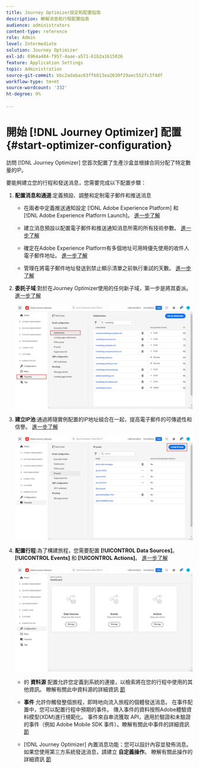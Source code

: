 ```yaml
---
title: Journey Optimizer設定和配置指南
description: 瞭解消息和行程配置指南
audience: administrators
content-type: reference
role: Admin
level: Intermediate
solution: Journey Optimizer
exl-id: 0964a484-f957-4aae-a571-61b2a1615026
feature: Application Settings
topic: Administration
source-git-commit: bbc2adabac63ffb813ea2630f29aec552fc3f4df
workflow-type: tm+mt
source-wordcount: '332'
ht-degree: 9%

---
```



# 開始 [!DNL Journey Optimizer] 配置 {#start-optimizer-configuration}

訪問 [!DNL Journey Optimizer] 您首次配置了生產沙盒並根據合同分配了特定數量的IP。

要能夠建立您的行程和發送消息，您需要完成以下配置步驟：

1. **配置消息和通道**:定義預設、調整和定制電子郵件和推送消息

   * 在兩者中定義推送通知設定 [!DNL Adobe Experience Platform] 和 [!DNL Adobe Experience Platform Launch]。 [進一步了解](../push-gs.md)

   * 建立消息預設以配置電子郵件和推送通知消息所需的所有技術參數。 [進一步了解](message-presets.md)

   * 確定在Adobe Experience Platform有多個地址可用時優先使用的收件人電子郵件地址。 [進一步了解](primary-email-addresses.md)

   * 管理在將電子郵件地址發送到禁止顯示清單之前執行重試的天數。 [進一步了解](manage-suppression-list.md)

   <!--
    * Understand push notification flow. [Learn more](../push-gs.md)
    -->

1. **委託子域**:對於在Journey Optimizer使用的任何新子域，第一步是將其委派。 [進一步了解](about-subdomain-delegation.md)

   ![](../assets/subdomain.png)

1. **建立IP池**:通過將隨實例配置的IP地址組合在一起，提高電子郵件的可傳遞性和信譽。 [進一步了解](ip-pools.md)

   ![](../assets/ip-pool.png)

1. **配置行程**:為了構建旅程，您需要配置 **[!UICONTROL Data Sources]**。 **[!UICONTROL Events]** 和 **[!UICONTROL Actions]**。 [進一步了解](about-data-sources-events-actions.md)

   ![](../assets/admin-menu.png)

   * 的 **資料源** 配置允許您定義到系統的連接，以檢索將在您的行程中使用的其他資訊。 瞭解有關此中資料源的詳細資訊 [節](../datasource/about-data-sources.md)

   * **事件** 允許你觸發整個旅程，即時地向流入旅程的個體發送消息。 在事件配置中，您可以配置行程中預期的事件。 傳入事件的資料按照Adobe體驗資料模型(XDM)進行規範化。 事件來自串流獲取 API，適用於驗證和未驗證的事件（例如 Adobe Mobile SDK 事件）。瞭解有關此中事件的詳細資訊 [節](../event/about-events.md)

   * [!DNL Journey Optimizer] 內置消息功能：您可以設計內容並發佈消息。 如果您使用第三方系統發送消息，請建立 **自定義操作**。 瞭解有關此操作的詳細資訊 [節](../action/action.md)